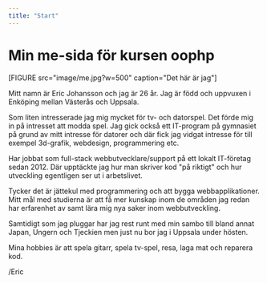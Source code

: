 ```yaml
---
title: "Start"
---
```

Min me-sida för kursen oophp
=========================

[FIGURE src="image/me.jpg?w=500" caption="Det här är jag"]

Mitt namn är Eric Johansson och jag är 26 år. Jag är född och uppvuxen i Enköping mellan Västerås och Uppsala. 

Som liten intresserade jag mig mycket för tv- och datorspel. Det förde mig in på intresset att modda spel.
Jag gick också ett IT-program på gymnasiet på grund av mitt intresse för datorer och där fick jag vidgat intresse för till exempel 3d-grafik, webdesign, programmering etc.

Har jobbat som full-stack webbutvecklare/support på ett lokalt IT-företag sedan 2012. Där upptäckte jag hur man skriver kod "på riktigt" och hur utveckling egentligen ser ut i arbetslivet.

Tycker det är jättekul med programmering och att bygga webbapplikationer. Mitt mål med studierna är att få mer kunskap inom de områden jag redan har erfarenhet av samt lära mig nya saker inom webbutveckling.

Samtidigt som jag pluggar har jag rest runt med min sambo till bland annat Japan, Ungern och Tjeckien men just nu bor jag i Uppsala under hösten.

Mina hobbies är att spela gitarr, spela tv-spel, resa, laga mat och reparera kod.

/Eric

